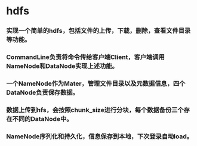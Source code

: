 # hdfs

### 实现一个简单的hdfs，包括文件的上传，下载，删除，查看文件目录等功能。
### CommandLine负责将命令传给客户端Client，客户端调用NameNode和DataNode实现上述功能。
### 一个NameNode作为Mater，管理文件目录以及元数据信息，四个DataNode负责保存数据。
### 数据上传到hfs，会按照chunk_size进行分块，每个数据备份三个存在不同的DataNode中。
### NameNode序列化和持久化，信息保存到本地，下次登录自动load。
